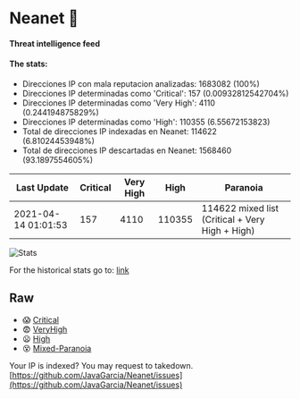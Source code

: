 # Neanet :hocho:
#### Threat intelligence feed
#### The stats:

- Direcciones IP con mala reputacion analizadas: 1683082 (100%)
- Direcciones IP determinadas como 'Critical':  157 (0.00932812542704%)
- Direcciones IP determinadas como 'Very High':  4110 (0.244194875829%)
- Direcciones IP determinadas como 'High':  110355 (6.55672153823)
- Total de direcciones IP indexadas en Neanet:  114622 (6.81024453948%)
- Total de direcciones IP descartadas en Neanet:  1568460 (93.1897554605%)

| Last Update | Critical | Very High | High | Paranoia |
| --- | --- | --- | --- | --- |
| 2021-04-14 01:01:53 | 157 | 4110 | 110355 | 114622 mixed list (Critical + Very High + High)|

![Stats](https://docs.google.com/spreadsheets/d/e/2PACX-1vSnaNMIXVabIpDJjufMlzH7poXnshF3mgd8Is1g9ytUEzVsP5my4Trn8f-xkoLLQ38xpL3HtmUexLo6/pubchart?oid=501124687&format=image)

For the historical stats go to: [link](/stats.csv)
## Raw
- :scream: [Critical](https://raw.githubusercontent.com/JavaGarcia/Neanet/master/blacklists/neanet_critical.txt)
- :fearful: [VeryHigh](https://raw.githubusercontent.com/JavaGarcia/Neanet/master/blacklists/neanet_veryHigh.txtt)
- :frowning: [High](https://raw.githubusercontent.com/JavaGarcia/Neanet/master/blacklists/neanet_high.txt)
- :dizzy_face: [Mixed-Paranoia](https://raw.githubusercontent.com/JavaGarcia/Neanet/master/blacklists/neanet_all.txt)


Your IP is indexed? You may request to takedown. [https://github.com/JavaGarcia/Neanet/issues](https://github.com/JavaGarcia/Neanet/issues)







































































































































































































































































































































































































































































































































































































































































































































































































































































































































































































































































































































































































































































































































































































































































































































































































































































































































































































































































































































































































































































































































































































































































































































































































































































































































































































































































































































































































































































































































































































































































































































































































































































































































































































































































































































































































































































































































































































































































































































































































































































































































































































































































































































































































































































































































































































































































































































































































































































































































































































































































































































































































































































































































































































































































































































































































































































































































































































